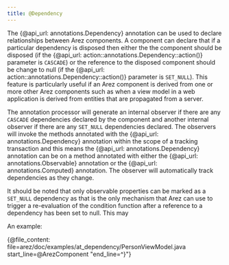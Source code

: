 ```yaml
---
title: @Dependency
---
```


The {@api_url: annotations.Dependency} annotation can be used to declare relationships between Arez
components. A component can declare that if a particular dependency is disposed then either the the component
should be disposed (if the {@api_url: action::annotations.Dependency::action()} parameter is `CASCADE`) or
the reference to the disposed component should be change to null (if the {@api_url: action::annotations.Dependency::action()}
parameter is `SET_NULL`). This feature is particularly useful if an Arez component is derived from one or
more other Arez components such as when a view model in a web application is derived from entities that
are propagated from a server.

The annotation processor will generate an internal observer if there are any `CASCADE` dependencies declared
by the component and another internal observer if there are any `SET_NULL` dependencies declared. The observers
will invoke the methods annotated with the {@api_url: annotations.Dependency} annotation within the scope of
a tracking transaction and this means the {@api_url: annotations.Dependency} annotation can be on a method
annotated with either the {@api_url: annotations.Observable} annotation or the {@api_url: annotations.Computed}
annotation. The observer will automatically track dependencies as they change.  

It should be noted that only observable properties can be marked as a `SET_NULL` dependency as that is the
only mechanism that Arez can use to trigger a re-evaluation of the condition function after a reference to
a dependency has been set to null. This may 

An example:

{@file_content: file=arez/doc/examples/at_dependency/PersonViewModel.java start_line=@ArezComponent "end_line=^}"}
